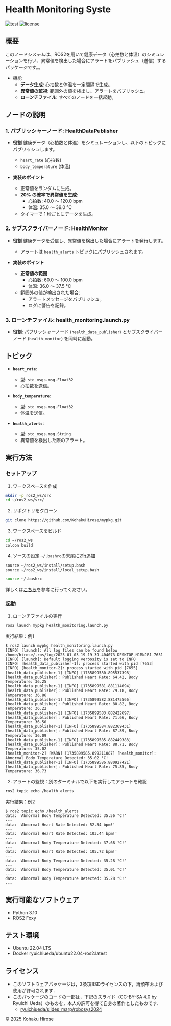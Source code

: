 # Health Monitoring Syste

[![test](https://github.com/KohakuHirose/mypkg/actions/workflows/test.yml/badge.svg)](https://github.com/KohakuHirose/mypkg/actions/workflows/test.yml)
[![license](https://img.shields.io/badge/license-BSD--3--Clause-green?style=flat)](https://github.com/KohakuHirose/mypkg?tab=BSD-3-Clause-1-ov-file)

## 概要

このノードシステムは、ROS2を用いて健康データ（心拍数と体温）のシミュレーションを行い、異常値を検出した場合にアラートをパブリッシュ（送信）するパッケージです。。  

- 機能
  - **データ生成**: 心拍数と体温を一定間隔で生成。
  - **異常値の監視**: 範囲外の値を検出し、アラートをパブリッシュ。
  - **ローンチファイル**: すべてのノードを一括起動。

## ノードの説明

### 1. **パブリッシャーノード: HealthDataPublisher**

- **役割**
  健康データ（心拍数と体温）をシミュレーションし、以下のトピックにパブリッシュします。
  - `heart_rate` (心拍数)
  - `body_temperature` (体温)

- **実装のポイント**
  - 正常値をランダムに生成。
  - **20% の確率で異常値を生成**:
    - 心拍数: 40.0 ～ 120.0 bpm
    - 体温: 35.0 ～ 39.0 °C
  - タイマーで 1 秒ごとにデータを生成。

### 2. **サブスクライバーノード: HealthMonitor**

- **役割**
  健康データを受信し、異常値を検出した場合にアラートを発行します。
  - アラートは `health_alerts` トピックにパブリッシュされます。

- **実装のポイント**
  - **正常値の範囲**
    - 心拍数: 60.0 ～ 100.0 bpm
    - 体温: 36.0 ～ 37.5 °C
  - 範囲外の値が検出された場合:
    - アラートメッセージをパブリッシュ。
    - ログに警告を記録。

### 3. **ローンチファイル: health_monitoring.launch.py**

- **役割**:
  パブリッシャーノード (`health_data_publisher`) とサブスクライバーノード (`health_monitor`) を同時に起動。

## トピック

- **`heart_rate`**:
  - 型: `std_msgs.msg.Float32`
  - 心拍数を送信。

- **`body_temperature`**:
  - 型: `std_msgs.msg.Float32`
  - 体温を送信。

- **`health_alerts`**:
  - 型: `std_msgs.msg.String`
  - 異常値を検出した際のアラート。


## 実行方法

### セットアップ

1. ワークスペースを作成
```bash
mkdir -p ros2_ws/src
cd ~/ros2_ws/src/
```

2. リポジトリをクローン
```bash
git clone https://github.com/KohakuHirose/mypkg.git
```

3. ワークスペースをビルド
```bash
cd ~/ros2_ws
colcon build
```

4. ソースの設定
`~/.bashrc`の末尾に2行追加
```
source ~/ros2_ws/install/setup.bash
source ~/ros2_ws/install/local_setup.bash
```
```bash
source ~/.bashrc
```
詳しくは[こちら](https://ryuichiueda.github.io/slides_marp/robosys2024/lesson8.html#22)を参考に行ってください。

### 起動
1. ローンチファイルの実行
```bash
ros2 launch mypkg health_monitoring.launch.py
```

実行結果：例1
```
$ ros2 launch mypkg health_monitoring.launch.py
[INFO] [launch]: All log files can be found below /home/hirose/.ros/log/2025-01-03-19-19-39-404073-DESKTOP-N1MNJB1-7651
[INFO] [launch]: Default logging verbosity is set to INFO
[INFO] [health_data_publisher-1]: process started with pid [7653]
[INFO] [health_monitor-2]: process started with pid [7655]
[health_data_publisher-1] [INFO] [1735899580.895537398] [health_data_publisher]: Published Heart Rate: 64.42, Body Temperature: 36.25
[health_data_publisher-1] [INFO] [1735899581.881114094] [health_data_publisher]: Published Heart Rate: 79.18, Body Temperature: 36.86
[health_data_publisher-1] [INFO] [1735899582.881475566] [health_data_publisher]: Published Heart Rate: 80.82, Body Temperature: 36.22
[health_data_publisher-1] [INFO] [1735899583.882422697] [health_data_publisher]: Published Heart Rate: 71.66, Body Temperature: 36.50
[health_data_publisher-1] [INFO] [1735899584.882369431] [health_data_publisher]: Published Heart Rate: 87.89, Body Temperature: 36.09
[health_data_publisher-1] [INFO] [1735899585.882449383] [health_data_publisher]: Published Heart Rate: 88.71, Body Temperature: 35.02
[health_monitor-2] [WARN] [1735899585.899211087] [health_monitor]: Abnormal Body Temperature Detected: 35.02 °C!
[health_data_publisher-1] [INFO] [1735899586.880927421] [health_data_publisher]: Published Heart Rate: 75.85, Body Temperature: 36.73
```

2. アラートの監視：別のターミナルで以下を実行してアラートを確認
```bash
ros2 topic echo /health_alerts
```

実行結果：例2
```
$ ros2 topic echo /health_alerts
data: 'Abnormal Body Temperature Detected: 35.56 °C!'
---
data: 'Abnormal Heart Rate Detected: 52.34 bpm!'
---
data: 'Abnormal Heart Rate Detected: 103.44 bpm!'
---
data: 'Abnormal Body Temperature Detected: 37.68 °C!'
---
data: 'Abnormal Heart Rate Detected: 105.72 bpm!'
---
data: 'Abnormal Body Temperature Detected: 35.28 °C!'
---
data: 'Abnormal Body Temperature Detected: 35.01 °C!'
---
data: 'Abnormal Body Temperature Detected: 35.28 °C!'
---
```

## 実行可能なソフトウェア
- Python 3.10
- ROS2 Foxy

## テスト環境
- Ubuntu 22.04 LTS
- Docker ryuichiueda/ubuntu22.04-ros2:latest

## ライセンス
- このソフトウェアパッケージは，3条項BSDライセンスの下，再頒布および使用が許可されます．
- このパッケージのコードの一部は，下記のスライド（CC-BY-SA 4.0 by Ryuichi Ueda）のものを，本人の許可を得て自身の著作としたものです．
    - [ryuichiueda/slides_marp/robosys2024](https://github.com/ryuichiueda/slides_marp/tree/master/robosys2024)

 © 2025 Kohaku Hirose


